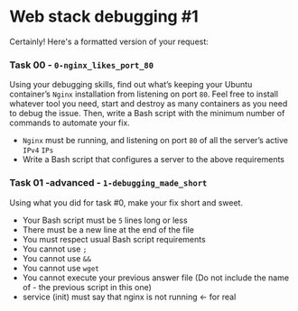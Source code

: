 # Web stack debugging #1

Certainly! Here's a formatted version of your request:

### Task 00 - `0-nginx_likes_port_80`
Using your debugging skills, find out what’s keeping your Ubuntu container’s `Nginx` installation from listening on port `80`. Feel free to install whatever tool you need, start and destroy as many containers as you need to debug the issue. Then, write a Bash script with the minimum number of commands to automate your fix.
- `Nginx` must be running, and listening on port `80` of all the server’s active `IPv4` `IPs`
- Write a Bash script that configures a server to the above requirements


### Task 01 -advanced - `1-debugging_made_short`
Using what you did for task #0, make your fix short and sweet.

- Your Bash script must be `5` lines long or less
- There must be a new line at the end of the file
- You must respect usual Bash script requirements
- You cannot use `;`
- You cannot use `&&`
- You cannot use `wget`
- You cannot execute your previous answer file (Do not include the name of - the previous script in this one)
- service (init) must say that nginx is not running ← for real